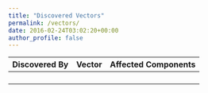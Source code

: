 ```yaml
---
title: "Discovered Vectors"
permalink: /vectors/
date: 2016-02-24T03:02:20+00:00
author_profile: false
---
```


| Discovered By    | Vector |    Affected Components                                       |
| --------         | ------ | ------------------------------------------------------------ |
|                  |        |           |
|    |   |                               |
|  |   |  |
|  |   |                            |
